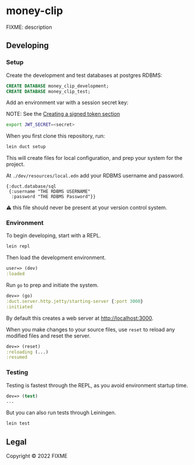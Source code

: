 # money-clip

FIXME: description

## Developing

### Setup

Create the development and test databases at postgres RDBMS:

```sql
CREATE DATABASE money_clip_development;
CREATE DATABASE money_clip_test;
```

Add an environment var with a session secret key:

NOTE: See the [Creating a signed token section](https://rundis.github.io/blog/2015/buddy_auth_part1.html)

```bash
export JWT_SECRET=<secret>
```

When you first clone this repository, run:

```sh
lein duct setup
```

This will create files for local configuration, and prep your system
for the project.

At `./dev/resources/local.edn` add your RDBMS username and password.

```edn
{:duct.database/sql
 {:username "THE RDBMS USERNAME"
  :password "THE RDBMS Password"}}
```

:warning: this file should never be present at your version control system.

### Environment

To begin developing, start with a REPL.

```sh
lein repl
```

Then load the development environment.

```clojure
user=> (dev)
:loaded
```

Run `go` to prep and initiate the system.

```clojure
dev=> (go)
:duct.server.http.jetty/starting-server {:port 3000}
:initiated
```

By default this creates a web server at <http://localhost:3000>.

When you make changes to your source files, use `reset` to reload any
modified files and reset the server.

```clojure
dev=> (reset)
:reloading (...)
:resumed
```

### Testing

Testing is fastest through the REPL, as you avoid environment startup
time.

```clojure
dev=> (test)
...
```

But you can also run tests through Leiningen.

```sh
lein test
```

## Legal

Copyright © 2022 FIXME
